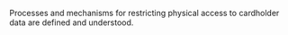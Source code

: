 Processes and mechanisms for restricting physical access to cardholder data are defined and understood.